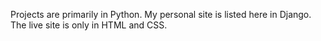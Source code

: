 Projects are primarily in Python. My personal site is listed here in Django. The live site is only in HTML and CSS.
